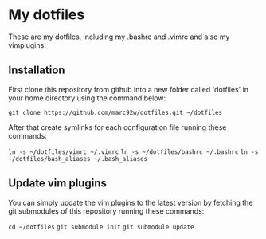 # My dotfiles

These are my dotfiles, including my .bashrc and .vimrc and also my vimplugins.

## Installation

First clone this repository from github into a new folder called 'dotfiles' in your home directory 
using the command below:

`git clone https://github.com/marc92w/dotfiles.git ~/dotfiles`

After that create symlinks for each configuration file running these commands:

`ln -s ~/dotfiles/vimrc ~/.vimrc`
`ln -s ~/dotfiles/bashrc ~/.bashrc`
`ln -s ~/dotfiles/bash_aliases ~/.bash_aliases`

## Update vim plugins

You can simply update the vim plugins to the latest version by fetching the git submodules of this
repository running these commands:

`cd ~/dotfiles`
`git submodule init`
`git submodule update`

